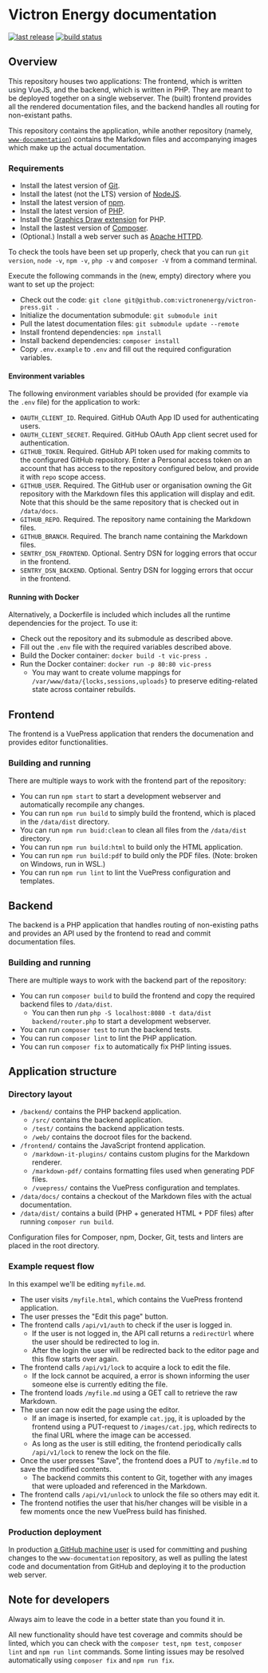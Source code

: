 # Victron Energy documentation

[![last release](https://img.shields.io/github/release/victronenergy/victron-press.svg)](https://github.com/victronenergy/victron-press/releases)
[![build status](https://img.shields.io/travis/com/victronenergy/victron-press/master.svg)](https://travis-ci.com/victronenergy/victron-press)

## Overview

This repository houses two applications: The frontend, which is written using
VueJS, and the backend, which is written in PHP. They are meant to be deployed
together on a single webserver. The (built) frontend provides all the rendered
documentation files, and the backend handles all routing for non-existant paths.

This repository contains the application, while another repository (namely,
[`www-documentation`](https://github.com/victronenergy/www-documentation))
contains the Markdown files and accompanying images which make up the actual
documentation.

### Requirements

- Install the latest version of [Git](https://git-scm.com/downloads/).
- Install the latest (not the LTS) version of [NodeJS](https://nodejs.org/en/download/current/).
- Install the latest version of [npm](https://www.npmjs.com/package/npm).
- Install the latest version of [PHP](https://secure.php.net/downloads.php).
- Install the [Graphics Draw extension](https://secure.php.net/manual/en/image.installation.php) for PHP.
- Install the lastest version of [Composer](https://getcomposer.org/download/).
- (Optional.) Install a web server such as [Apache HTTPD](https://httpd.apache.org/download.cgi).

To check the tools have been set up properly, check that you can run
`git version`, `node -v`, `npm -v`, `php -v` and `composer -V` from a command terminal.

Execute the following commands in the (new, empty) directory where you want to set up the project:

- Check out the code: `git clone git@github.com:victronenergy/victron-press.git .`
- Initialize the documentation submodule: `git submodule init`
- Pull the latest documentation files: `git submodule update --remote`
- Install frontend dependencies: `npm install`
- Install backend dependencies: `composer install`
- Copy `.env.example` to `.env` and fill out the required configuration variables.

#### Environment variables

The following environment variables should be provided (for example via the
`.env` file) for the application to work:

- `OAUTH_CLIENT_ID`. Required. GitHub OAuth App ID used for authenticating users.
- `OAUTH_CLIENT_SECRET`. Required. GitHub OAuth App client secret used for authentication.
- `GITHUB_TOKEN`. Required. GitHub API token used for making commits to the configured
  GitHub repository. Enter a Personal access token on an account that has access to the
  repository configured below, and provide it with `repo` scope access.
- `GITHUB_USER`. Required. The GitHub user or organisation owning the Git repository
  with the Markdown files this application will display and edit. Note that this should
  be the same repository that is checked out in `/data/docs`.
- `GITHUB_REPO`. Required. The repository name containing the Markdown files.
- `GITHUB_BRANCH`. Required. The branch name containing the Markdown files.
- `SENTRY_DSN_FRONTEND`. Optional. Sentry DSN for logging errors that occur in the frontend.
- `SENTRY_DSN_BACKEND`. Optional. Sentry DSN for logging errors that occur in the frontend.

#### Running with Docker

Alternatively, a Dockerfile is included which includes all the runtime
dependencies for the project. To use it:

- Check out the repository and its submodule as described above.
- Fill out the `.env` file with the required variables described above.
- Build the Docker container: `docker build -t vic-press .`
- Run the Docker container: `docker run -p 80:80 vic-press`
  - You may want to create volume mappings for `/var/www/data/{locks,sessions,uploads}`
    to preserve editing-related state across container rebuilds.

## Frontend

The frontend is a VuePress application that renders the documenation and
provides editor functionalities.

### Building and running

There are multiple ways to work with the frontend part of the repository:

- You can run `npm start` to start a development webserver and automatically recompile any changes.
- You can run `npm run build` to simply build the frontend, which is placed in the `/data/dist` directory.
- You can run `npm run buid:clean` to clean all files from the `/data/dist` directory.
- You can run `npm run build:html` to build only the HTML application.
- You can run `npm run build:pdf` to build only the PDF files. (Note: broken on Windows, run in WSL.)
- You can run `npm run lint` to lint the VuePress configuration and templates.

## Backend

The backend is a PHP application that handles routing of non-existing paths and
provides an API used by the frontend to read and commit documentation files.

### Building and running

There are multiple ways to work with the backend part of the repository:

- You can run `composer build` to build the frontend and copy the required backend files to `/data/dist`.
  - You can then run `php -S localhost:8080 -t data/dist backend/router.php` to start a development webserver.
- You can run `composer test` to run the backend tests.
- You can run `composer lint` to lint the PHP application.
- You can run `composer fix` to automatically fix PHP linting issues.

## Application structure

### Directory layout

- `/backend/` contains the PHP backend application.
  - `/src/` contains the backend application.
  - `/test/` contains the backend application tests.
  - `/web/` contains the docroot files for the backend.
- `/frontend/` contains the JavaScript frontend application.
  - `/markdown-it-plugins/` contains custom plugins for the Markdown renderer.
  - `/markdown-pdf/` contains formatting files used when generating PDF files.
  - `/vuepress/` contains the VuePress configuration and templates.
- `/data/docs/` contains a checkout of the Markdown files with the actual documentation.
- `/data/dist/` contains a build (PHP + generated HTML + PDF files) after running `composer run build`.

Configuration files for Composer, npm, Docker, Git, tests and linters are placed
in the root directory.

### Example request flow

In this exampel we'll be editing `myfile.md`.

- The user visits `/myfile.html`, which contains the VuePress frontend application.
- The user presses the "Edit this page" button.
- The frontend calls `/api/v1/auth` to check if the user is logged in.
  - If the user is not logged in, the API call returns a `redirectUrl` where
    the user should be redirected to log in.
  - After the login the user will be redirected back to the editor page and
    this flow starts over again.
- The frontend calls `/api/v1/lock` to acquire a lock to edit the file.
  - If the lock cannot be acquired, a error is shown informing the user
    someone else is currently editing the file.
- The frontend loads `/myfile.md` using a GET call to retrieve the raw
  Markdown.
- The user can now edit the page using the editor.
  - If an image is inserted, for example `cat.jpg`, it is uploaded by the
    frontend using a PUT-request to `/images/cat.jpg`, which redirects to the
    final URL where the image can be accessed.
  - As long as the user is still editing, the frontend periodically calls
    `/api/v1/lock` to renew the lock on the file.
- Once the user presses "Save", the frontend does a PUT to `/myfile.md` to
  save the modified contents.
  - The backend commits this content to Git, together with any images that
    were uploaded and referenced in the Markdown.
- The frontend calls `/api/v1/unlock` to unlock the file so others may edit it.
- The frontend notifies the user that his/her changes will be visible in a few
  moments once the new VuePress build has finished.

### Production deployment

In production [a GitHub machine user](https://github.com/VictronPress) is used
for committing and pushing changes to the `www-documentation` repository, as
well as pulling the latest code and documentation from GitHub and deploying it
to the production web server.

## Note for developers

Always aim to leave the code in a better state than you found it in.

All new functionality should have test coverage and commits should be linted,
which you can check with the `composer test`, `npm test`, `composer lint` and
`npm run lint` commands. Some linting issues may be resolved automatically
using `composer fix` and `npm run fix`.
